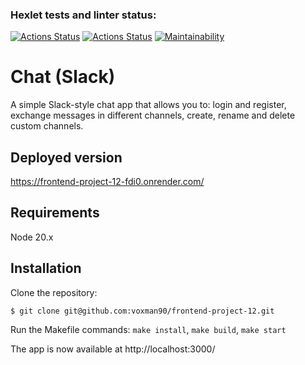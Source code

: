 ### Hexlet tests and linter status:
[![Actions Status](https://github.com/voxman90/frontend-project-12/actions/workflows/hexlet-check.yml/badge.svg)](https://github.com/voxman90/frontend-project-12/actions)
[![Actions Status](https://github.com/voxman90/frontend-project-12/actions/workflows/eslint-check.yml/badge.svg)](https://github.com/voxman90/frontend-project-12/actions)
[![Maintainability](https://api.codeclimate.com/v1/badges/dc91472b728bbb1de1fc/maintainability)](https://codeclimate.com/github/voxman90/frontend-project-12/maintainability)

# Chat (Slack)
A simple Slack-style chat app that allows you to: login and register, exchange messages in different channels, create, rename and delete custom channels.

## Deployed version

https://frontend-project-12-fdi0.onrender.com/

## Requirements

Node 20.x 

## Installation

Clone the repository:

```shell
$ git clone git@github.com:voxman90/frontend-project-12.git
```

Run the Makefile commands: ``make install``, ``make build``, ``make start``

The app is now available at http://localhost:3000/
